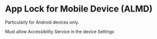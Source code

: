 # App Lock for Mobile Device (ALMD)
Particularly for Android devices only.

Must allow Accessibility Service in the device Settings
